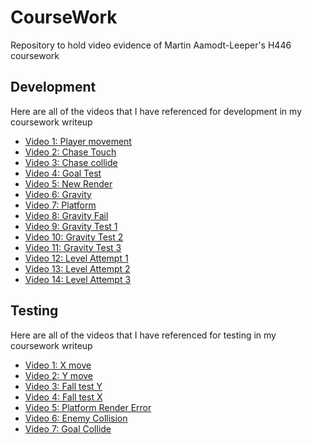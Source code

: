 # CourseWork
Repository to hold video evidence of Martin Aamodt-Leeper's H446 coursework

## Development
Here are all of the videos that I have referenced for development in my coursework writeup

* [Video 1: Player movement](https://drive.google.com/file/d/1cWUzLr4ORYrLsyGxxLjxY5rzwiJPEUox/view?usp=sharing)
* [Video 2: Chase Touch](https://drive.google.com/file/d/1saT3tIh7p6OTjPw-8yBAJJzrJsjxh_Tk/view?usp=sharing)
* [Video 3: Chase collide](https://drive.google.com/file/d/1NHhaHNkxVq-Mb-JG79M5x0dFmDs1-YTI/view?usp=sharing)
* [Video 4: Goal Test](https://drive.google.com/file/d/1XWmwUSQVCqdE0Ud2ojdOKbs_Og9Ve6Tb/view?usp=sharing)
* [Video 5: New Render](https://drive.google.com/file/d/1ixpzZetl6v8jVqu715bLet9C7UKSnzVV/view?usp=sharing)
* [Video 6: Gravity](https://drive.google.com/file/d/1cIj2wKRZfwB_Bu-TJnul9NQMQcqyeQWK/view?usp=sharing)
* [Video 7: Platform](https://drive.google.com/file/d/1Xpj0dkmH-QsINq-CBSGmXyJt7vaprxYI/view?usp=sharing)
* [Video 8: Gravity Fail](https://drive.google.com/file/d/1pWH6fOGPKDjYk7VfrGhbNL9qCWByP_N4/view?usp=sharing)
* [Video 9: Gravity Test 1](https://drive.google.com/file/d/18FqGDTHdKMSzU84U7E7LmQm9M6jwwP8q/view?usp=sharing)
* [Video 10: Gravity Test 2](https://drive.google.com/file/d/1cy_MQnNiPsMqKxZw4c7_LOmwqDlQrA9O/view?usp=sharing)
* [Video 11: Gravity Test 3](https://drive.google.com/file/d/1FWyoYBMCcLh67wEUeSL4cOhlmutOlIM2/view?usp=sharing)
* [Video 12: Level Attempt 1](https://drive.google.com/file/d/1JvZVrYyejhL8RY18lxtc8nPW_eVIANc6/view?usp=sharing)
* [Video 13: Level Attempt 2](https://drive.google.com/file/d/1DynX5fBk7kepXeZdBru3ld1XbjGDcvpN/view?usp=sharing)
* [Video 14: Level Attempt 3](https://drive.google.com/file/d/1_QJ8PBGN2cvcqdLTclTjcKJsj7O5mTX6/view?usp=sharing)

## Testing
Here are all of the videos that I have referenced for testing in my coursework writeup

* [Video 1: X move](https://drive.google.com/file/d/1ELLzUs3tzcCMy-arpCgljMB9RN0Umoe_/view?usp=sharing)
* [Video 2: Y move](https://drive.google.com/file/d/16S_4maGntWV4_Jc1s4qPgvuMoCyHqEek/view?usp=sharing)
* [Video 3: Fall test Y](https://drive.google.com/file/d/1ok6EVzy7D_Lh4ZXaZhvgmAEI5IRbB2nX/view?usp=sharing)
* [Video 4: Fall test X](https://drive.google.com/file/d/1iE-LI2SqxmZKla6-P-1Fo9xG8yOjyeQ_/view?usp=sharing)
* [Video 5: Platform Render Error](https://drive.google.com/file/d/1efFEgVkNi7hdchsbWvOX2jangY4nGwKM/view?usp=sharing)
* [Video 6: Enemy Collision](https://drive.google.com/file/d/1ELR6Z-gCMu94xWK-dzNUwXFvi05LQS5C/view?usp=sharing)
* [Video 7: Goal Collide](https://drive.google.com/file/d/16CYPAgoYMnrlpIojWvuMhrWNzPPq9G2j/view?usp=sharing)
